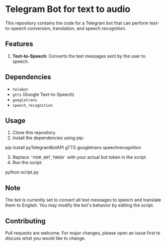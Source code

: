 # Telegram Bot for text to audio

This repository contains the code for a Telegram bot that can perform text-to-speech conversion, translation, and speech recognition.

## Features

1. **Text-to-Speech**: Converts the text messages sent by the user to speech.

## Dependencies

- `telebot`
- `gtts` (Google Text-to-Speech)
- `googletrans`
- `speech_recognition`

## Usage

1. Clone this repository.
2. Install the dependencies using pip:

pip install pyTelegramBotAPI gTTS googletrans speechrecognition

3. Replace `'YOUR_BOT_TOKEN'` with your actual bot token in the script.
4. Run the script:

python script.py


## Note

The bot is currently set to convert all text messages to speech and translate them to English. You may modify the bot's behavior by editing the script.

## Contributing

Pull requests are welcome. For major changes, please open an issue first to discuss what you would like to change.
